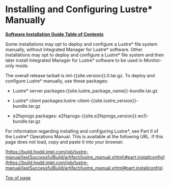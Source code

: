 # <a name="1.0"></a>Installing and Configuring Lustre\* Manually

[**Software Installation Guide Table of Contents**](ig_TOC.md)

Some installations may opt to deploy and configure a Lustre* file system
manually, without Integrated Manager for Lustre* software. Other
installations may opt to deploy and configure a Lustre* file system and
then later install Integrated Manager for Lustre* software to be used in
Monitor-only mode.

The overall release tarball is iml-{{site.version}}.0.tar.gz. To deploy and
configure Lustre\* manually, use these packages:

* Lustre\* server packages:{{site.lustre_package_name}}-bundle.tar.gz

* Lustre\* client packages:lustre-client-{{site.lustre_version}}-bundle.tar.gz

* e2fsprogs packages: e2fsprogs-{{site.e2fsprogs_version}}.wc5-bundle.tar.gz

For information regarding installing and configuring Lustre\*, see Part II
of the Lustre\* Operations Manual. This is available at the following URL.
If this page does not load, copy and paste it into your browser.

[https://build.hpdd.intel.com/job/lustre-manual/lastSuccessfulBuild/artifact/lustre_manual.xhtml\#part.installconfig](https://build.hpdd.intel.com/job/lustre-manual/lastSuccessfulBuild/artifact/lustre_manual.xhtml#part.installconfig)

[Top of page](#1.0)
